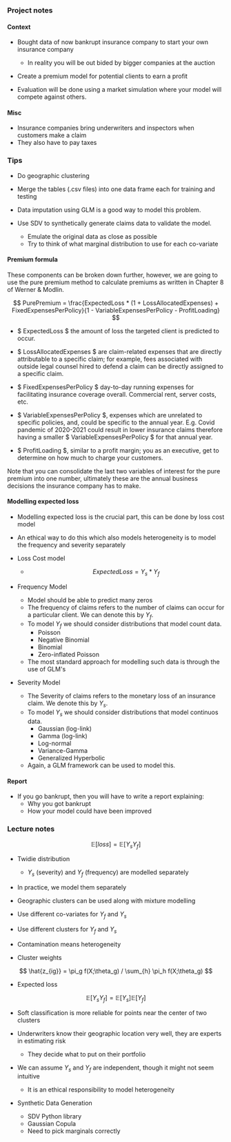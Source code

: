 ### Project notes

#### Context

- Bought data of now bankrupt insurance company to start your own insurance company
  - In reality you will be out bided by bigger companies at the auction

- Create a premium model for potential clients to earn a profit

- Evaluation will be done using a market simulation where your model will compete against others.

#### Misc

- Insurance companies bring underwriters and inspectors when customers make a claim
- They also have to pay taxes

### Tips

- Do geographic clustering

- Merge the tables (.csv files) into one data frame each for training and testing

- Data imputation using GLM is a good way to model this problem.

- Use SDV to synthetically generate claims data to validate the model.
  - Emulate the original data as close as possible
  - Try to think of what marginal distribution to use for each co-variate

#### Premium formula

These components can be broken down further, however, we are going to use the pure premium method to calculate premiums 
as written in Chapter 8 of Werner & Modlin.

$$ PurePremium = \frac{ExpectedLoss * (1 + LossAllocatedExpenses) + FixedExpensesPerPolicy}{1 - VariableExpensesPerPolicy - ProfitLoading} $$

- $ ExpectedLoss $ the amount of loss the targeted client is predicted to occur.  

- $ LossAllocatedExpenses $ are claim-related expenses that are directly attributable to a specific claim; for
example, fees associated with outside legal counsel hired to defend a claim can be directly
assigned to a specific claim.

- $ FixedExpensesPerPolicy $ day-to-day running expenses for facilitating insurance coverage overall. Commercial rent, server costs, etc. 

- $ VariableExpensesPerPolicy $, expenses which are unrelated to specific policies, and, could be specific to the annual year. E.g. Covid pandemic of 2020-2021 could result in lower insurance claims therefore having a smaller  $ VariableExpensesPerPolicy $ for that annual year. 

- $ ProfitLoading $, similar to a profit margin; you as an executive, get to determine on how much to charge your customers.

Note that you can consolidate the last two variables of interest for the pure premium into one number, ultimately these are the annual business decisions the insurance company has to make. 

#### Modelling expected loss

- Modelling expected loss is the crucial part, this can be done by loss cost model

- An ethical way to do this which also models heterogeneity is to model the frequency and severity separately

- Loss Cost model
  - $$ ExpectedLoss = Y_s * Y_f $$

- Frequency Model
  - Model should be able to predict many zeros
  - The frequency of claims refers to the number of claims can occur for a particular client. We can denote this by $Y_f$. 
  - To model $Y_f$ we should consider distributions that model count data.
    - Poisson 
    - Negative Binomial 
    - Binomial 
    - Zero-inflated Poisson 
  - The most standard approach for modelling such data is through the use of GLM's

- Severity Model
  - The Severity of claims refers to the monetary loss of an insurance claim. We denote this by $Y_s$. 
  - To model $Y_s$ we should consider distributions that model continuos data. 
    - Gaussian (log-link)
    - Gamma (log-link)
    - Log-normal 
    - Variance-Gamma 
    - Generalized Hyperbolic 
  - Again, a GLM framework can be used to model this.

#### Report

- If you go bankrupt, then you will have to write a report explaining:
  - Why you got bankrupt
  - How your model could have been improved

### Lecture notes

$$\mathbb{E}[\textit{loss}] = \mathbb{E}[Y_s Y_f]$$

- Twidie distribution
  - $Y_s$ (severity) and $Y_f$ (frequency) are modelled separately

- In practice, we model them separately

- Geographic clusters can be used along with mixture modelling

- Use different co-variates for $Y_f$ and $Y_s$

- Use different clusters for $Y_f$ and $Y_s$

- Contamination means heterogeneity

- Cluster weights

$$ \hat{z_{ig}} = \pi_g f(X;\theta_g) / \sum_{h} \pi_h f(X;\theta_g) $$

- Expected loss

$$ \mathbb{E}[Y_s Y_f] = \mathbb{E}[Y_s] \mathbb{E}[Y_f] $$

- Soft classification is more reliable for points near the center of two clusters

- Underwriters know their geographic location very well, they are experts in estimating risk
  - They decide what to put on their portfolio

- We can assume $Y_s$ and $Y_f$ are independent, though it might not seem intuitive
  - It is an ethical responsibility to model heterogeneity

- Synthetic Data Generation
  - SDV Python library
  - Gaussian Copula
  - Need to pick marginals correctly